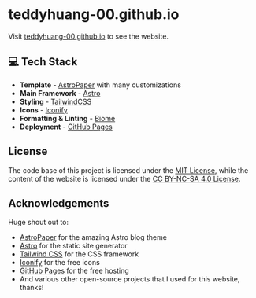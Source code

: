 # teddyhuang-00.github.io

Visit [teddyhuang-00.github.io](https://teddyhuang-00.github.io) to see the website.

## 💻 Tech Stack

- **Template** - [AstroPaper](https://github.com/satnaing/astro-paper) with many customizations
- **Main Framework** - [Astro](https://astro.build/)
- **Styling** - [TailwindCSS](https://tailwindcss.com/)
- **Icons** - [Iconify](https://iconify.design/)
- **Formatting & Linting** - [Biome](https://biomejs.dev/)
- **Deployment** - [GitHub Pages](https://pages.github.com/)

## License

The code base of this project is licensed under the [MIT License](LICENSE), while the content of the website is licensed under the [CC BY-NC-SA 4.0 License](./content/LICENSE).

## Acknowledgements

Huge shout out to:

- [AstroPaper](https://github.com/satnaing/astro-paper) for the amazing Astro blog theme
- [Astro](https://astro.build/) for the static site generator
- [Tailwind CSS](https://tailwindcss.com/) for the CSS framework
- [Iconify](https://iconify.design/) for the free icons
- [GitHub Pages](https://pages.github.com/) for the free hosting
- And various other open-source projects that I used for this website, thanks!
